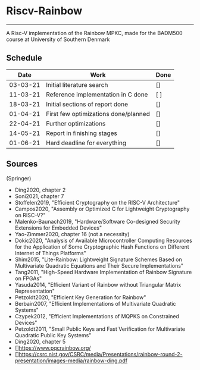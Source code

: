 # Riscv-Rainbow
---
A Risc-V implementation of the Rainbow MPKC, made for the BADM500 course at University of Southern Denmark

## Schedule
| Date | Work | Done |
|---|---|---|
| 03-03-21 | Initial literature search | [] |
| 11-03-21 | Reference implementation in C done | [ ] |
| 18-03-21 | Initial sections of report done | [] |
| 01-04-21 | First few optimizations done/planned | [] |
| 22-04-21 | Further optimizations | [] |
| 14-05-21 | Report in finishing stages | [] |
| 01-06-21 | Hard deadline for everything | [] |

## Sources
(Springer)
- Ding2020, chapter 2
- Soni2021, chapter 7
- Stoffelen2019, "Efficient Cryptography on the RISC-V Architecture"
- Campos2020, "Assembly or Optimized C for Lightweight Cryptography on RISC-V?"
- Malenko-Baunach2019, "Hardware/Software Co-designed Security Extensions for Embedded Devices"
- Yao-Zimmer2020, chapter 16 (not a necessity)
- Dokic2020, "Analysis of Available Microcontroller Computing Resources for the Application of Some Cryptographic Hash Functions on Different Internet of Things Platforms"
- Shim2015, "Lite-Rainbow: Lightweight Signature Schemes Based on Multivariate Quadratic Equations and Their Secure Implementations"
- Tang2011, "High-Speed Hardware Implementation of Rainbow Signature on FPGAs"
- Yasuda2014, "Efficient Variant of Rainbow without Triangular Matrix Representation"
- Petzoldt2020, "Efficient Key Generation for Rainbow"
- Berbain2007, "Efficient Implementations of Multivariate Quadratic Systems"
- Czypek2012, "Efficient Implementations of MQPKS on Constrained Devices"
- Petzoldt2011, "Small Public Keys and Fast Verification for Multivariate Quadratic Public Key Systems"
- Ding2020, chapter 5
- []https://www.pqcrainbow.org/
- []https://csrc.nist.gov/CSRC/media/Presentations/rainbow-round-2-presentation/images-media/rainbow-ding.pdf
